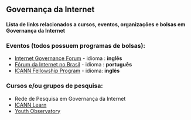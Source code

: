 ## Governança da Internet 
#### Lista de links relacionados a cursos, eventos, organizações e bolsas em Governança da Internet


### Eventos (todos possuem programas de bolsas):
* [Internet Governance Forum](https://www.intgovforum.org/)  - idioma : **inglês**
* [Fórum da Internet no Brasil](http://forumdainternet.cgi.br/index.html) - idioma : **português**
* [ICANN Fellowship Program](https://www.icann.org/fellowshipprogram) - idioma: **inglês**

### Cursos e/ou grupos de pesquisa:
* Rede de Pesquisa em Governança da Internet
* [ICANN Learn](https://learn.icann.org/)
* [Youth Observatory](http://obdjuv.org/)
